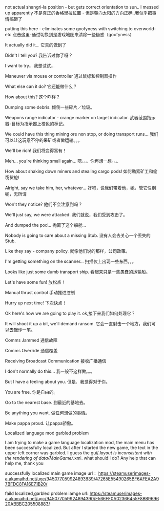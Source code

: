 not actual shangri-la position - but gets correct orientation to sun.. I messed up apparently
不是真正的香格里拉位置 - 但是朝向太阳的方向正确..我似乎把事情搞砸了

putting this here - eliminates some goofyness with switching to overworld-etc
点击这里-通过切换到是游戏地图来清除一些疑惑（goofyness）

It actually did it...
它真的做到了

Didn't I tell you?
我告诉过你了呀？

I want to try...
我想试试...

Maneuver via mouse or controller
通过鼠标和控制器操作

What else can it do?
它还能做什么？

How about this?
这个咋样？

Dumping some debris.
倾倒一些碎片／垃圾。

Weapons range indicator - orange marker on target indicator.
武器范围指示器-目标为指示器上橙色的标记。

We could have this thing mining ore non stop, or doing transport runs...
我们可以让这玩意不停的采矿或者做运输。。。

We'll be rich!
我们将变得富有！

Meh... you're thinking small again...
嗯。。。你再想一想。。。

How about shaking down miners and stealing cargo pods!
如何勒索矿工和偷窃货舱!

Alright, say we take him, her, whatever...
好吧，说我们带着他，她，管它性别呢，无所谓

Won't they notice?
他们不会注意到吗？

We'll just say, we were attacked.
我们就说，我们受到攻击了。

And dumped the pod...
抛离了这个船舱...

Nobody is going to care about a missing Stub.
没有人会去关心一个丢失的Stub.

Like they say - company policy.
就像他们说的那样，公司政策。

I'm getting something on the scanner...
扫描仪上出现一些东西。。。

Looks like just some dumb transport ship.
看起来只是一些愚蠢的运输船。

Let's have some fun!
放松点！

Manual thrust control
手动推进控制

Hurry up next time!
下次快点！

Ok here's how we are going to play it.
ok,接下来我们如何处理它？

It will shoot it up a bit, we'll demand ransom.
它会一直射击一个地方，我们可以去敲诈一笔。

Comms Jammed
通信故障

Comms Override
通信覆盖

Receiving Broadcast Communication
接收广播通信

I don't normally do this...
我一般不这样做。。。

But I have a feeling about you.
但是，我觉得对于你。

You are free.
你是自由的。

Go to the nearest base.
到最近的基地去。

Be anything you want.
做任何想做的事情。

Make pappa proud.
让pappa骄傲。

Localized language mod garbled problem

I am trying to make a game language localization mod, the main menu has been successfully localized. But after I started the new game, the text in the upper left corner was garbled.
I guess the gui/*.layout is inconsistent with the rendering of data/MainGame/*.xml.
what should I do? Any help that can help me, thank you

successfully localized main game image url：
https://steamuserimages-a.akamaihd.net/ugc/945077059924893839/47265E55490265BF6AFEA2A97BFDC8FA16E71B20/

faild localized,garbled problem iamge url:
https://steamuserimages-a.akamaihd.net/ugc/945077059924894390/E566FF0A02366455F8BB969620ABBBC205508883/










































